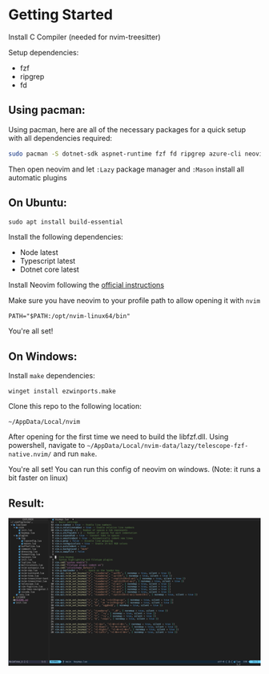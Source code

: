 # Getting Started
Install C Compiler (needed for nvim-treesitter)

Setup dependencies:
- fzf
- ripgrep
- fd

## Using pacman:

Using pacman, here are all of the necessary packages for a quick setup with all dependencies required:

```bash
sudo pacman -S dotnet-sdk aspnet-runtime fzf fd ripgrep azure-cli neovim nodejs-lts-iron
```

Then open neovim and let `:Lazy` package manager and `:Mason` install all automatic plugins

## On Ubuntu:
```
sudo apt install build-essential
```

Install the following dependencies:
- Node latest
- Typescript latest
- Dotnet core latest


Install Neovim following the [official instructions](https://github.com/neovim/neovim/blob/master/INSTALL.md)

Make sure you have neovim to your profile path to allow opening it with `nvim`
```
PATH="$PATH:/opt/nvim-linux64/bin"
```
You're all set!

## On Windows:
Install `make` dependencies:
```
winget install ezwinports.make
```

Clone this repo to the following location:
```
~/AppData/Local/nvim
```
After opening for the first time we need to build the libfzf.dll.
Using powershell, navigate to `~/AppData/Local/nvim-data/lazy/telescope-fzf-native.nvim/` and run `make`.

You're all set! You can run this config of neovim on windows. (Note: it runs a bit faster on linux)

## Result:
![Result](./res/result.png)
